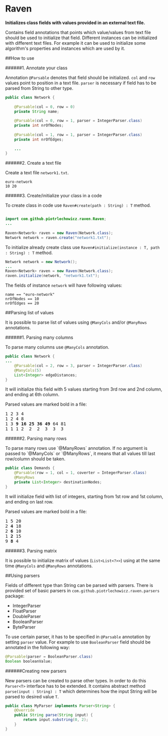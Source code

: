 # Raven
**Initializes class fields with values provided in an external text file.**

<p>
Contains field annotations that points which value/values from text file 
should be used to initialize that field. 
Different instances can be initialized with different text files.
For example it can be used to initialize some algorithm's properties and 
instances which are used by it.
</p>

##How to use

######1. Annotate your class
<p>
Annotation <code>@Parsable</code> denotes that field should be initialized. 
<code>col</code> and <code>row</code> values point to position in a text file.
<code>parser</code> is necessary if field has to be parsed from String to other type.
</p>

```java
public class Network {
    
	@Parsable(col = 0, row = 0)
	private String name;
	
    @Parsable(col = 0, row = 1, parser = IntegerParser.class)
    private int nrOfNodes;
    
    @Parsable(col = 1, row = 1, parser = IntegerParser.class)
    private int nrOfEdges;
    
    ...
}
```

######2. Create a text file 

Create a text file `network1.txt`.

```
euro-network
10 20
```

######3. Create/initialize your class in a code

To create class in code use `Raven#create(path : String) : T` method.

```java

import com.github.piotrlechowicz.raven.Raven;
...
            
Raven<Network> raven = new Raven(Network.class);
Network network = raven.create("network1.txt");
```

To initialize already create class use `Raven#initialize(instance : T, path : String) : T` method.
    
```java
Network network = new Network();
...
Raven<Network> raven = new Raven(Network.class);
raven.initialize(network, "network1.txt");
```

The fields of instance `network` will have following values:
```
name == "euro-network"
nrOfNodes == 10
nrOfEdges == 20
```

##Parsing list of values

It is possible to parse list of values using `@ManyCols` and/or `@ManyRows` annotations.

######1. Parsing many columns

To parse many columns use `@ManyCols` annotation.
```java
public class Network {
...
    @Parsable(col = 2, row = 3, parser = IntegerParser.class)
    @ManyCols(5)
    List<Integer> edgeDistances;
}
```
<p>
It will initialize this field with 5 values starting from 3rd row and 2nd column,
 and ending at 6th column.</p>

Parsed values are marked bold in a file:

<pre>
1 2 3 4
1 2 4 8
1 3 <b>9 16 25 36 49</b> 64 81
1 1 1 2  2  2  3  3  3
</pre>

######2. Parsing many rows
<p>
To parse many rows use `@ManyRows` annotation. 
If no argument is passed to `@ManyCols` or `@ManyRows`,
it means that all values till last row/column should be taken.
</p>

```java
public class Demands {
	@Parsable(row = 1, col = 1, coverter = IntegerParser.class)
	@ManyRows
	private List<Integer> destinationNodes;
}
```
<p>
It will initialize field with list of integers, 
starting from 1st row and 1st column, and ending on last row.</p>

Parsed values are marked bold in a file:

<pre>
1 5 20
2 <b>4</b> 18
2 <b>6</b> 10
1 <b>2</b> 15
9 <b>8</b> 4
</pre>

######3. Parsing matrix
<p>
It is possible to initialize matrix of values (<code>List&lt;List&lt;?&gt;&gt;</code>) using at the same time
<code>@ManyCols</code> and <code>@ManyRows</code> annotations.
</p>

##Using parsers

<p>
Fields of different type than String can be parsed with parsers. 
There is provided set of basic parsers in 
<code>com.github.piotrlechowicz.raven.parsers</code> package:
</p>

 * IntegerParser
 * FloatParser
 * DoubleParser
 * BooleanParser
 * ByteParser

<p>
To use certain parser, it has to be specified in <code>@Parsable</code> annotation 
by setting <code>parser</code> value. For example to use <code>BooleanParser</code> 
field should be annotated in the following way:

```java
@Parsable(parser = BooleanParser.class)
Boolean booleanValue;
```

######Creating new parsers
<p>
New parsers can be created to parse other types. 
In order to do this <code>Parser&lt;T&gt;</code> interface has to be extended.
It contains abstract method <code>parse(input : String) : T</code> 
which determines how the input String will be parsed to desired value <code>T</code>. 
</p>

```java
public class MyParser implements Parser<String> {
    @Override
    public String parse(String input) {
        return input.substring(0, 2); 
    }
}
```